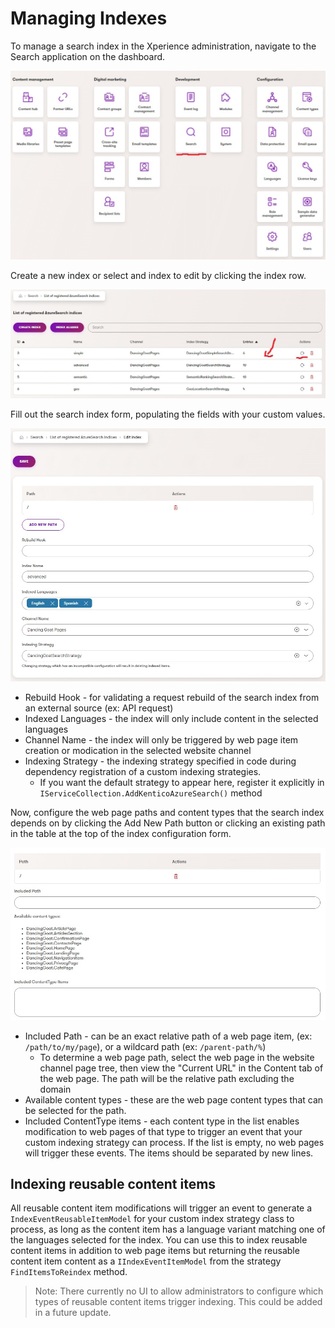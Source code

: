 # Managing Indexes

To manage a search index in the Xperience administration, navigate to the Search application on the dashboard.

![Administration dashboard highlight the Search application](/images/xperience-administration-dashboard.jpg)

Create a new index or select and index to edit by clicking the index row.

![Administration search index list](/images/xperience-administration-search-index-list.jpg)

Fill out the search index form, populating the fields with your custom values.

![Administration search edit form](/images/xperience-administration-search-index-edit-form.jpg)

- Rebuild Hook - for validating a request rebuild of the search index from an external source (ex: API request)
- Indexed Languages - the index will only include content in the selected languages
- Channel Name - the index will only be triggered by web page item creation or modication in the selected website channel
- Indexing Strategy - the indexing strategy specified in code during dependency registration of a custom indexing strategies.
  - If you want the default strategy to appear here, register it explicitly in `IServiceCollection.AddKenticoAzureSearch()` method

Now, configure the web page paths and content types that the search index depends on by clicking the Add New Path button
or clicking an existing path in the table at the top of the index configuration form.

![Administration search index list](/images/xperience-administration-search-index-edit-form-paths-edit.jpg)

- Included Path - can be an exact relative path of a web page item, (ex: `/path/to/my/page`), or a wildcard path (ex: `/parent-path/%`)
  - To determine a web page path, select the web page in the website channel page tree, then view the "Current URL" in the Content tab of the web page. The path will be the relative path excluding the domain
- Available content types - these are the web page content types that can be selected for the path.
- Included ContentType items - each content type in the list enables modification to web pages of that type to trigger an event that your custom indexing strategy can process. If the list is empty, no web pages will trigger these events. The items should be separated by new lines.

## Indexing reusable content items

All reusable content item modifications will trigger an event to generate a `IndexEventReusableItemModel` for your custom index strategy class to process, as long as the content item has a language variant matching one of the languages selected for the index. You can use this to index reusable content items in addition to web page items but returning the reusable content item content as a `IIndexEventItemModel` from the strategy `FindItemsToReindex` method.

> Note: There currently no UI to allow administrators to configure which types of reusable content items trigger indexing. This could be added in a future update.
